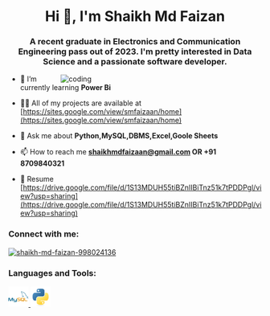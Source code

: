 <h1 align="center">Hi 👋, I'm Shaikh Md Faizan</h1>
<h3 align="center">A recent graduate in Electronics and Communication Engineering pass out of 2023. I'm pretty interested in Data Science and a passionate software developer.</h3>
<img align="right" alt="coding" width="400" src="https://miro.medium.com/max/1360/0*7Q3yvSIv_t0ioJ-Z.gif">

- 🌱 I’m currently learning **Power Bi**

- 👨‍💻 All of my projects are available at [https://sites.google.com/view/smfaizaan/home](https://sites.google.com/view/smfaizaan/home)

- 💬 Ask me about **Python,MySQL,DBMS,Excel,Goole Sheets**

- 📫 How to reach me **shaikhmdfaizaan@gmail.com OR +91 8709840321**

- 📄 Resume [https://drive.google.com/file/d/1S13MDUH55tiBZnIIBiTnz51k7tPDDPgl/view?usp=sharing](https://drive.google.com/file/d/1S13MDUH55tiBZnIIBiTnz51k7tPDDPgl/view?usp=sharing)

<h3 align="left">Connect with me:</h3>
<p align="left">
<a href="https://linkedin.com/in/shaikh-md-faizan-998024136" target="blank"><img align="center" src="https://raw.githubusercontent.com/rahuldkjain/github-profile-readme-generator/master/src/images/icons/Social/linked-in-alt.svg" alt="shaikh-md-faizan-998024136" height="30" width="40" /></a>
</p>

<h3 align="left">Languages and Tools:</h3>
<p align="left"> <a href="https://www.mysql.com/" target="_blank" rel="noreferrer"> <img src="https://raw.githubusercontent.com/devicons/devicon/master/icons/mysql/mysql-original-wordmark.svg" alt="mysql" width="40" height="40"/> </a> <a href="https://www.python.org" target="_blank" rel="noreferrer"> <img src="https://raw.githubusercontent.com/devicons/devicon/master/icons/python/python-original.svg" alt="python" width="40" height="40"/> </a> </p>
